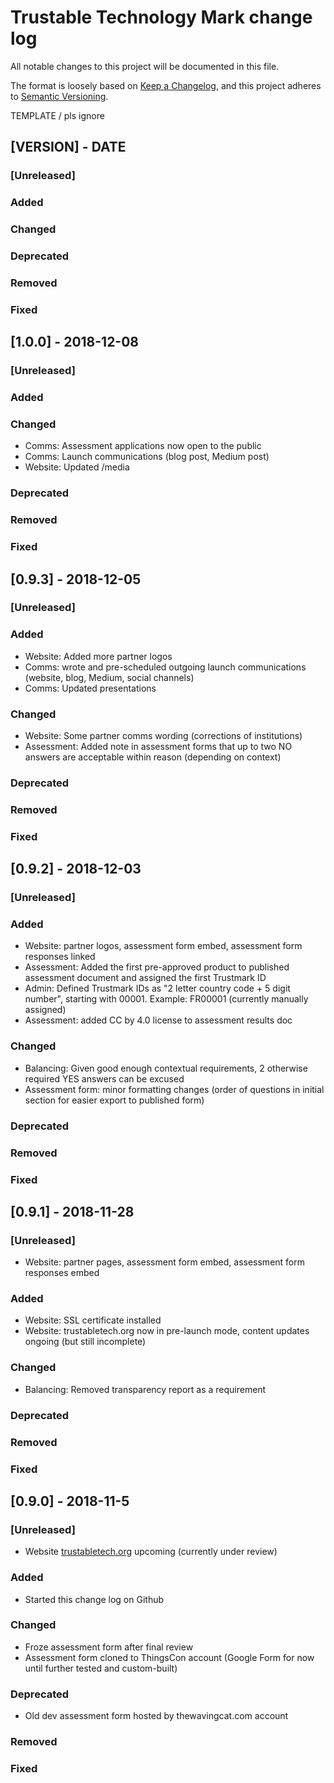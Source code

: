# Trustable Technology Mark change log

All notable changes to this project will be documented in this file.

The format is loosely based on [Keep a Changelog](https://keepachangelog.com/en/1.0.0/), and this project adheres to [Semantic Versioning](https://semver.org/spec/v2.0.0.html).

TEMPLATE / pls ignore
## [VERSION] - DATE
### [Unreleased]
### Added 
### Changed
### Deprecated
### Removed
### Fixed

## [1.0.0] - 2018-12-08
### [Unreleased]

### Added 
### Changed
- Comms: Assessment applications now open to the public
- Comms: Launch communications (blog post, Medium post)
- Website: Updated /media
### Deprecated
### Removed
### Fixed


## [0.9.3] - 2018-12-05
### [Unreleased]

### Added 
- Website: Added more partner logos
- Comms: wrote and pre-scheduled outgoing launch communications (website, blog, Medium, social channels)
- Comms: Updated presentations
### Changed
- Website: Some partner comms wording (corrections of institutions)
- Assessment: Added note in assessment forms that up to two NO answers are acceptable within reason (depending on context)
### Deprecated
### Removed
### Fixed

## [0.9.2] - 2018-12-03
### [Unreleased]

### Added 
- Website: partner logos, assessment form embed, assessment form responses linked
- Assessment: Added the first pre-approved product to published assessment document and assigned the first Trustmark ID
- Admin: Defined Trustmark IDs as "2 letter country code + 5 digit number", starting with 00001. Example: FR00001 (currently manually assigned)
- Assessment: added CC by 4.0 license to assessment results doc
### Changed
- Balancing: Given good enough contextual requirements, 2 otherwise required YES answers can be excused
- Assessment form: minor formatting changes (order of questions in initial section for easier export to published form)
### Deprecated
### Removed
### Fixed


## [0.9.1] - 2018-11-28
### [Unreleased]
- Website: partner pages, assessment form embed, assessment form responses embed
### Added 
- Website: SSL certificate installed
- Website: trustabletech.org now in pre-launch mode, content updates ongoing (but still incomplete)
### Changed
- Balancing: Removed transparency report as a requirement 
### Deprecated
### Removed
### Fixed





## [0.9.0] - 2018-11-5
### [Unreleased]
- Website [trustabletech.org](https://trustabletech.org) upcoming (currently under review)

### Added 
- Started this change log on Github

### Changed
- Froze assessment form after final review
- Assessment form cloned to ThingsCon account (Google Form for now until further tested and custom-built)

### Deprecated
- Old dev assessment form hosted by thewavingcat.com account

### Removed

### Fixed

